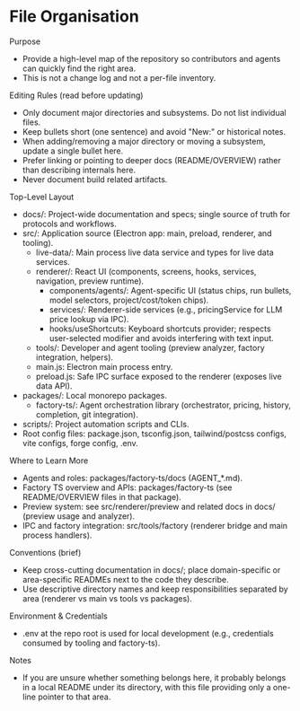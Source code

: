 # File Organisation

Purpose
- Provide a high-level map of the repository so contributors and agents can quickly find the right area.
- This is not a change log and not a per-file inventory.

Editing Rules (read before updating)
- Only document major directories and subsystems. Do not list individual files.
- Keep bullets short (one sentence) and avoid "New:" or historical notes.
- When adding/removing a major directory or moving a subsystem, update a single bullet here.
- Prefer linking or pointing to deeper docs (README/OVERVIEW) rather than describing internals here.
- Never document build related artifacts.

Top-Level Layout
- docs/: Project-wide documentation and specs; single source of truth for protocols and workflows.
- src/: Application source (Electron app: main, preload, renderer, and tooling).
  - live-data/: Main process live data service and types for live data services.
  - renderer/: React UI (components, screens, hooks, services, navigation, preview runtime).
    - components/agents/: Agent-specific UI (status chips, run bullets, model selectors, project/cost/token chips).
    - services/: Renderer-side services (e.g., pricingService for LLM price lookup via IPC).
    - hooks/useShortcuts: Keyboard shortcuts provider; respects user-selected modifier and avoids interfering with text input.
  - tools/: Developer and agent tooling (preview analyzer, factory integration, helpers).
  - main.js: Electron main process entry.
  - preload.js: Safe IPC surface exposed to the renderer (exposes live data API).
- packages/: Local monorepo packages.
  - factory-ts/: Agent orchestration library (orchestrator, pricing, history, completion, git integration).
- scripts/: Project automation scripts and CLIs.
- Root config files: package.json, tsconfig.json, tailwind/postcss configs, vite configs, forge config, .env.

Where to Learn More
- Agents and roles: packages/factory-ts/docs (AGENT_*.md).
- Factory TS overview and APIs: packages/factory-ts (see README/OVERVIEW files in that package).
- Preview system: see src/renderer/preview and related docs in docs/ (preview usage and analyzer).
- IPC and factory integration: src/tools/factory (renderer bridge and main process handlers).

Conventions (brief)
- Keep cross-cutting documentation in docs/; place domain-specific or area-specific READMEs next to the code they describe.
- Use descriptive directory names and keep responsibilities separated by area (renderer vs main vs tools vs packages).

Environment & Credentials
- .env at the repo root is used for local development (e.g., credentials consumed by tooling and factory-ts).

Notes
- If you are unsure whether something belongs here, it probably belongs in a local README under its directory, with this file providing only a one-line pointer to that area.
